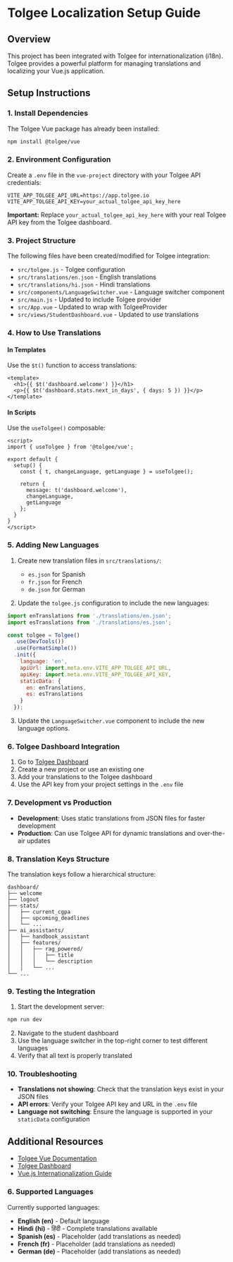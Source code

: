 # Tolgee Localization Setup Guide

## Overview
This project has been integrated with Tolgee for internationalization (i18n). Tolgee provides a powerful platform for managing translations and localizing your Vue.js application.

## Setup Instructions

### 1. Install Dependencies
The Tolgee Vue package has already been installed:
```bash
npm install @tolgee/vue
```

### 2. Environment Configuration
Create a `.env` file in the `vue-project` directory with your Tolgee API credentials:

```env
VITE_APP_TOLGEE_API_URL=https://app.tolgee.io
VITE_APP_TOLGEE_API_KEY=your_actual_tolgee_api_key_here
```

**Important:** Replace `your_actual_tolgee_api_key_here` with your real Tolgee API key from the Tolgee dashboard.

### 3. Project Structure
The following files have been created/modified for Tolgee integration:

- `src/tolgee.js` - Tolgee configuration
- `src/translations/en.json` - English translations
- `src/translations/hi.json` - Hindi translations
- `src/components/LanguageSwitcher.vue` - Language switcher component
- `src/main.js` - Updated to include Tolgee provider
- `src/App.vue` - Updated to wrap with TolgeeProvider
- `src/views/StudentDashboard.vue` - Updated to use translations

### 4. How to Use Translations

#### In Templates
Use the `$t()` function to access translations:
```vue
<template>
  <h1>{{ $t('dashboard.welcome') }}</h1>
  <p>{{ $t('dashboard.stats.next_in_days', { days: 5 }) }}</p>
</template>
```

#### In Scripts
Use the `useTolgee()` composable:
```vue
<script>
import { useTolgee } from '@tolgee/vue';

export default {
  setup() {
    const { t, changeLanguage, getLanguage } = useTolgee();
    
    return {
      message: t('dashboard.welcome'),
      changeLanguage,
      getLanguage
    };
  }
}
</script>
```

### 5. Adding New Languages

1. Create new translation files in `src/translations/`:
   - `es.json` for Spanish
   - `fr.json` for French
   - `de.json` for German

2. Update the `tolgee.js` configuration to include the new languages:
```javascript
import enTranslations from './translations/en.json';
import esTranslations from './translations/es.json';

const tolgee = Tolgee()
  .use(DevTools())
  .use(FormatSimple())
  .init({
    language: 'en',
    apiUrl: import.meta.env.VITE_APP_TOLGEE_API_URL,
    apiKey: import.meta.env.VITE_APP_TOLGEE_API_KEY,
    staticData: {
      en: enTranslations,
      es: esTranslations
    }
  });
```

3. Update the `LanguageSwitcher.vue` component to include the new language options.

### 6. Tolgee Dashboard Integration

1. Go to [Tolgee Dashboard](https://app.tolgee.io)
2. Create a new project or use an existing one
3. Add your translations to the Tolgee dashboard
4. Use the API key from your project settings in the `.env` file

### 7. Development vs Production

- **Development**: Uses static translations from JSON files for faster development
- **Production**: Can use Tolgee API for dynamic translations and over-the-air updates

### 8. Translation Keys Structure

The translation keys follow a hierarchical structure:
```
dashboard/
├── welcome
├── logout
├── stats/
│   ├── current_cgpa
│   ├── upcoming_deadlines
│   └── ...
├── ai_assistants/
│   ├── handbook_assistant
│   ├── features/
│   │   ├── rag_powered/
│   │   │   ├── title
│   │   │   └── description
│   │   └── ...
└── ...
```

### 9. Testing the Integration

1. Start the development server:
```bash
npm run dev
```

2. Navigate to the student dashboard
3. Use the language switcher in the top-right corner to test different languages
4. Verify that all text is properly translated

### 10. Troubleshooting

- **Translations not showing**: Check that the translation keys exist in your JSON files
- **API errors**: Verify your Tolgee API key and URL in the `.env` file
- **Language not switching**: Ensure the language is supported in your `staticData` configuration

## Additional Resources

- [Tolgee Vue Documentation](https://tolgee.io/docs/integrations/vue)
- [Tolgee Dashboard](https://app.tolgee.io)
- [Vue.js Internationalization Guide](https://vuejs.org/guide/best-practices/production-deployment.html#internationalization)

### 6. Supported Languages

Currently supported languages:
- **English (en)** - Default language
- **Hindi (hi)** - हिंदी - Complete translations available
- **Spanish (es)** - Placeholder (add translations as needed)
- **French (fr)** - Placeholder (add translations as needed)
- **German (de)** - Placeholder (add translations as needed) 
